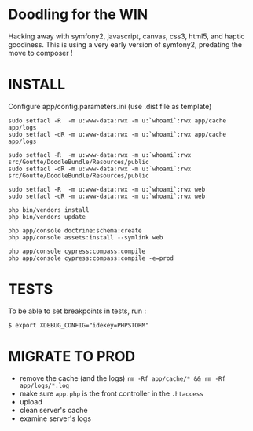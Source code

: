 Doodling for the WIN
====================

Hacking away with symfony2, javascript, canvas, css3, html5, and haptic goodiness.
This is using a very early version of symfony2, predating the move to composer !


INSTALL
=======

Configure app/config.parameters.ini (use .dist file as template)

```
sudo setfacl -R  -m u:www-data:rwx -m u:`whoami`:rwx app/cache app/logs
sudo setfacl -dR -m u:www-data:rwx -m u:`whoami`:rwx app/cache app/logs

sudo setfacl -R  -m u:www-data:rwx -m u:`whoami`:rwx src/Goutte/DoodleBundle/Resources/public
sudo setfacl -dR -m u:www-data:rwx -m u:`whoami`:rwx src/Goutte/DoodleBundle/Resources/public

sudo setfacl -R  -m u:www-data:rwx -m u:`whoami`:rwx web
sudo setfacl -dR -m u:www-data:rwx -m u:`whoami`:rwx web

php bin/vendors install
php bin/vendors update

php app/console doctrine:schema:create
php app/console assets:install --symlink web

php app/console cypress:compass:compile
php app/console cypress:compass:compile -e=prod
```

TESTS
=====

To be able to set breakpoints in tests, run :

    $ export XDEBUG_CONFIG="idekey=PHPSTORM"


MIGRATE TO PROD
===============

- remove the cache (and the logs)
  `rm -Rf app/cache/* && rm -Rf app/logs/*.log`
- make sure `app.php` is the front controller in the `.htaccess`
- upload
- clean server's cache
- examine server's logs
